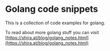 # Golang code snippets

This is a collection of code examples for golang.

To read about more golang stuff you can visit [https://shira.at/blog/golang_notes.html](https://shira.at/blog/golang_notes.html)

